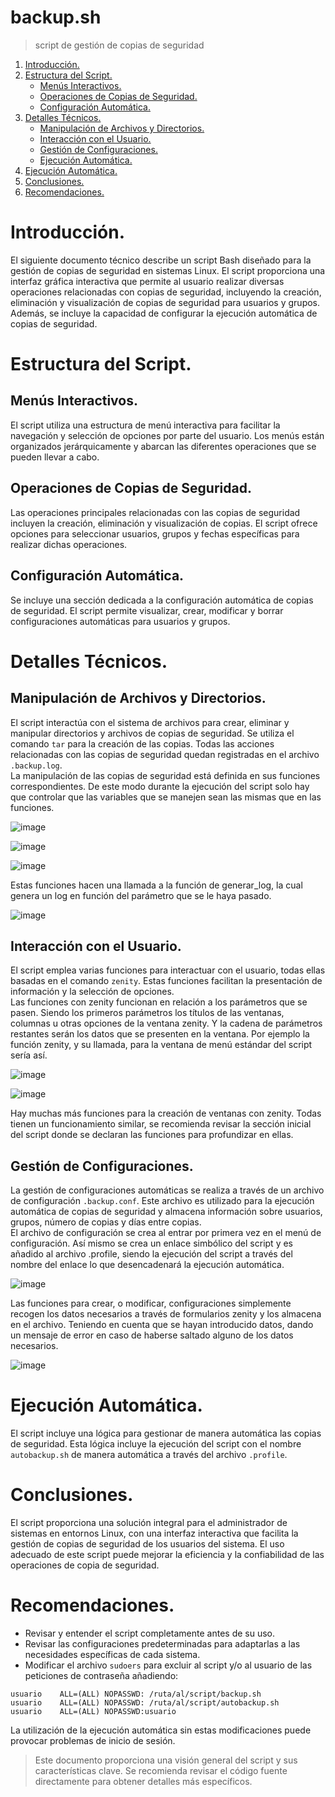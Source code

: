 # backup.sh
 > script de gestión de copias de seguridad

 1. [Introducción.](#introducción)
 2. [Estructura del Script.](#estructura-del-script)
    * [Menús Interactivos.](#menús-interactivos)
    * [Operaciones de Copias de Seguridad.](#operaciones-de-copias-de-seguridad)
    * [Configuración Automática.](#configuración-automática)
3. [Detalles Técnicos.](#detalles-técnicos)
    * [Manipulación de Archivos y Directorios.](#manipulación-de-archivos-y-directorios)
    * [Interacción con el Usuario.](#interacción-con-el-usuario)
    * [Gestión de Configuraciones.](#gestión-de-configuraciones)
    * [Ejecución Automática.](#ejecución-automática)
4. [Ejecución Automática.](#ejecución-automática)
5. [Conclusiones.](#conclusiones)
6. [Recomendaciones.](#recomendaciones)

# Introducción.

El siguiente documento técnico describe un script Bash diseñado para la gestión de copias de seguridad en sistemas Linux. El script proporciona una interfaz gráfica interactiva que permite al usuario realizar diversas operaciones relacionadas con copias de seguridad, incluyendo la creación, eliminación y visualización de copias de seguridad para usuarios y grupos. Además, se incluye la capacidad de configurar la ejecución automática de copias de seguridad.

# Estructura del Script.

## Menús Interactivos.

El script utiliza una estructura de menú interactiva para facilitar la navegación y selección de opciones por parte del usuario. Los menús están organizados jerárquicamente y abarcan las diferentes operaciones que se pueden llevar a cabo.

## Operaciones de Copias de Seguridad.

Las operaciones principales relacionadas con las copias de seguridad incluyen la creación, eliminación y visualización de copias. El script ofrece opciones para seleccionar usuarios, grupos y fechas específicas para realizar dichas operaciones.

## Configuración Automática.

Se incluye una sección dedicada a la configuración automática de copias de seguridad. El script permite visualizar, crear, modificar y borrar configuraciones automáticas para usuarios y grupos.

# Detalles Técnicos.

## Manipulación de Archivos y Directorios.

El script interactúa con el sistema de archivos para crear, eliminar y manipular directorios y archivos de copias de seguridad. Se utiliza el comando `tar` para la creación de las copias. Todas las acciones relacionadas con las copias de seguridad quedan registradas en el archivo `.backup.log`.  
La manipulación de las copias de seguridad está definida en sus funciones correspondientes. De este modo durante la ejecución del script solo hay que controlar que las variables que se manejen sean las mismas que en las funciones.

![image](https://github.com/abelgc84/backup.sh/assets/146434908/1de33dfc-ad17-4cc6-b4ad-fa8465136581)

![image](https://github.com/abelgc84/backup.sh/assets/146434908/24a8b047-6053-4697-9f27-f427b1de559b)

![image](https://github.com/abelgc84/backup.sh/assets/146434908/89e7b2c4-8c7a-4353-a9da-a99b6efea51a)

Estas funciones hacen una llamada a la función de generar_log, la cual genera un log en función del parámetro que se le haya pasado.

![image](https://github.com/abelgc84/backup.sh/assets/146434908/6486d4ae-2853-444b-953e-fa065f786f93)

## Interacción con el Usuario.

El script emplea varias funciones para interactuar con el usuario, todas ellas basadas en el comando `zenity`. Estas funciones facilitan la presentación de información y la selección de opciones.  
Las funciones con zenity funcionan en relación a los parámetros que se pasen. Siendo los primeros parámetros los títulos de las ventanas, columnas u otras opciones de la ventana zenity. Y la cadena de parámetros restantes serán los datos que se presenten en la ventana. Por ejemplo la función zenity, y su llamada, para la ventana de menú estándar del script sería así.

![image](https://github.com/abelgc84/backup.sh/assets/146434908/aed99975-a9d6-4a9f-abb8-10529b5561fa)

![image](https://github.com/abelgc84/backup.sh/assets/146434908/d830d19e-55ad-4281-8ca7-bb7ec6155634)

Hay muchas más funciones para la creación de ventanas con zenity. Todas tienen un funcionamiento similar, se recomienda revisar la sección inicial del script donde se declaran las funciones para profundizar en ellas.

## Gestión de Configuraciones.

La gestión de configuraciones automáticas se realiza a través de un archivo de configuración `.backup.conf`. Este archivo es utilizado para la ejecución automática de copias de seguridad y almacena información sobre usuarios, grupos, número de copias y días entre copias.  
El archivo de configuración se crea al entrar por primera vez en el menú de configuración. Así mismo se crea un enlace simbólico del script y es añadido al archivo .profile, siendo la ejecución del script a través del nombre del enlace lo que desencadenará la ejecución automática.

![image](https://github.com/abelgc84/backup.sh/assets/146434908/6c70a532-3f5d-4eca-8667-419200b876ab)

Las funciones para crear, o modificar, configuraciones simplemente recogen los datos necesarios a través de formularios zenity y los almacena en el archivo. Teniendo en cuenta que se hayan introducido datos, dando un mensaje de error en caso de haberse saltado alguno de los datos necesarios.

![image](https://github.com/abelgc84/backup.sh/assets/146434908/63356e36-5239-4169-936c-397441e8b39b)

# Ejecución Automática.

El script incluye una lógica para gestionar de manera automática las copias de seguridad. Esta lógica incluye la ejecución del script con el nombre `autobackup.sh` de manera automática a través del archivo `.profile`.

# Conclusiones.

El script proporciona una solución integral para el administrador de sistemas en entornos Linux, con una interfaz interactiva que facilita la gestión de copias de seguridad de los usuarios del sistema. El uso adecuado de este script puede mejorar la eficiencia y la confiabilidad de las operaciones de copia de seguridad.

# Recomendaciones.

* Revisar y entender el script completamente antes de su uso.
* Revisar las configuraciones predeterminadas para adaptarlas a las necesidades específicas de cada sistema.
* Modificar el archivo `sudoers` para excluir al script y/o al usuario de las peticiones de contraseña añadiendo:
```
usuario    ALL=(ALL) NOPASSWD: /ruta/al/script/backup.sh
usuario    ALL=(ALL) NOPASSWD: /ruta/al/script/autobackup.sh
usuario    ALL=(ALL) NOPASSWD:usuario
```
La utilización de la ejecución automática sin estas modificaciones puede provocar problemas de inicio de sesión.

> Este documento proporciona una visión general del script y sus características clave. Se recomienda revisar el código fuente directamente para obtener detalles más específicos.

